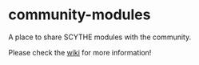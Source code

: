 # community-modules
A place to share SCYTHE modules with the community.

Please check the [wiki](https://github.com/scythe-io/community-modules/wiki) for more information!

